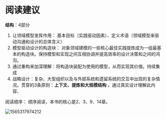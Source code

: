 #  阅读建议

**结构**：4部分

1. 让领域模型发挥作用： 基本目标（实践驱动因素）、定义术语（领域模型来驱动沟通和设计的总体含义）
2. 模型驱动设计的构造块： 对象领域建模的一些核心最佳实践提炼成为一组最基本的构造块。保持模型和实现之间互相协调并提高效率的设计决策和之间的鸿沟。
3. 通过重构来加深理解：将构造块装配为使用的模型，从而实现其价值。持续集成
4. 战略设计：复杂、大型组织以及与外部系统和遗留系统的交互中出现的复杂情况。贯穿的3条原则：**上下文、提炼和大规模结构** ，通过真实设计理解此内容、

阅读顺序： 顺序阅读，本书的核心是2、3、9、14章。



![1565317974212](C:\Users\chinasoft.jie.zhang\AppData\Roaming\Typora\typora-user-images\1565317974212.png)